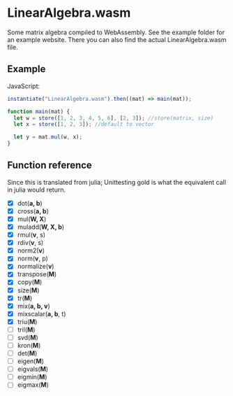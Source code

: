 # LinearAlgebra.wasm

Some matrix algebra compiled to WebAssembly. See the example folder for an example website. There you can also find the actual LinearAlgebra.wasm file.

## Example

JavaScript:

```js
instantiate("LinearAlgebra.wasm").then((mat) => main(mat));

function main(mat) {
  let w = store([1, 2, 3, 4, 5, 6], [2, 3]); //store(matrix, size)
  let x = store([1, 2, 3]); //default to vector

  let y = mat.mul(w, x);
}
```

## Function reference

Since this is translated from julia; Unittesting gold is what the equivalent call in julia would return.

- [x] dot(**a, b**)
- [x] cross(**a, b**)
- [x] mul(**W, X**)
- [x] muladd(**W, X, b**)
- [x] rmul(**v**, s)
- [x] rdiv(**v**, s)
- [x] norm2(**v**)
- [x] norm(**v**, p)
- [x] normalize(**v**)
- [x] transpose(**M**)
- [x] copy(**M**)
- [x] size(**M**)
- [x] tr(**M**)
- [x] mix(**a, b, v**)
- [x] mixscalar(**a, b**, t)
- [x] triu(**M**)
- [ ] tril(**M**)
- [ ] svd(**M**)
- [ ] kron(**M**)
- [ ] det(**M**)
- [ ] eigen(**M**)
- [ ] eigvals(**M**)
- [ ] eigmin(**M**)
- [ ] eigmax(**M**)
